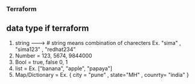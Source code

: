 ### Terraform ###

## data type if terraform ##
1. string ---> # string means combination of charecters Ex. "sima" , "sima123" , "redhat234"
2. Number = 123, 5674, 9844000
3. Bool = true, false 0, 1
4. list = Ex. ["banana", "apple", "papaya"]
5. Map/Dictionary = Ex. { city = "pune" , state="MH" , counrty= "india" }
